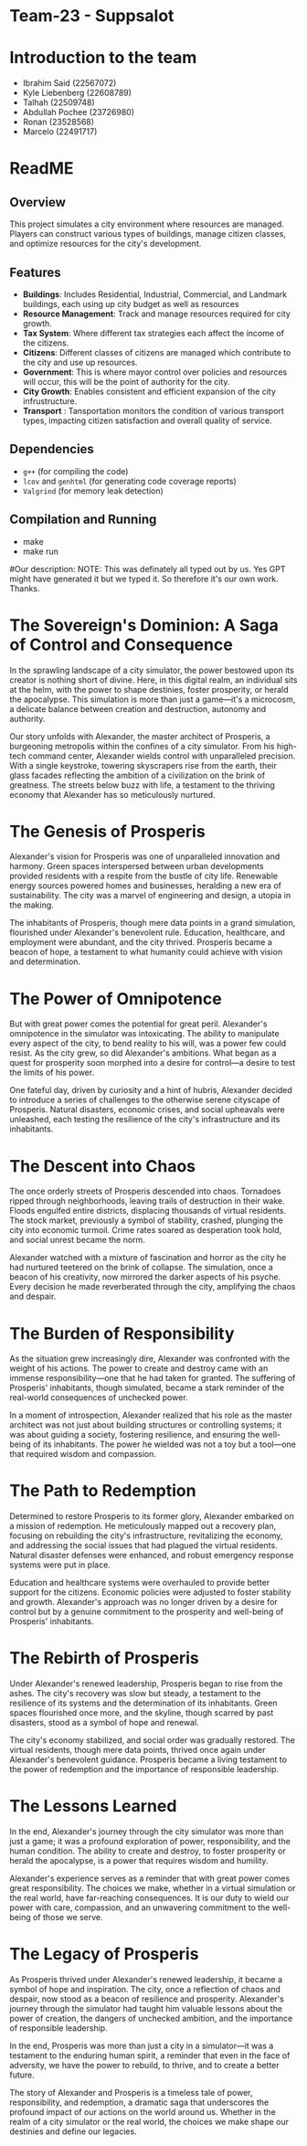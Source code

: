 # Team-23 - Suppsalot
# Introduction to the team
- Ibrahim Said (22567072)
- Kyle Liebenberg (22608789)
- Talhah (22509748)
- Abdullah Pochee (23726980)
- Ronan (23528568)
- Marcelo (22491717)

# ReadME
## Overview
This project simulates a city environment where resources are managed. Players can construct various types of buildings, manage citizen classes, and optimize resources for the city's development.

## Features
- **Buildings**: Includes Residential, Industrial, Commercial, and Landmark buildings, each using up city budget as well as resources
- **Resource Management**: Track and manage resources required for city growth. 
- **Tax System**: Where different tax strategies each affect the income of the citizens.
- **Citizens**: Different classes of citizens are managed which contribute to the city and use up resources.
- **Government**: This is where mayor control over policies and resources will occur, this will be the point of authority for the city.
- **City Growth**: Enables consistent and efficient expansion of the city infrustructure.
- **Transport** : Tansportation monitors the condition of various transport types, impacting citizen satisfaction and overall quality of service.

## Dependencies
- `g++` (for compiling the code)
- `lcov` and `genhtml` (for generating code coverage reports)
- `Valgrind` (for memory leak detection)

## Compilation and Running
- make
- make run

#Our description:
NOTE: This was definately all typed out by us. Yes GPT might have generated it but we typed it. So therefore it's our own work. Thanks.
# The Sovereign's Dominion: A Saga of Control and Consequence
In the sprawling landscape of a city simulator, the power bestowed upon its creator is nothing short of divine. Here, in this digital realm, an individual sits at the helm, with the power to shape destinies, foster prosperity, or herald the apocalypse. This simulation is more than just a game—it's a microcosm, a delicate balance between creation and destruction, autonomy and authority.

Our story unfolds with Alexander, the master architect of Prosperis, a burgeoning metropolis within the confines of a city simulator. From his high-tech command center, Alexander wields control with unparalleled precision. With a single keystroke, towering skyscrapers rise from the earth, their glass facades reflecting the ambition of a civilization on the brink of greatness. The streets below buzz with life, a testament to the thriving economy that Alexander has so meticulously nurtured.
# The Genesis of Prosperis
Alexander's vision for Prosperis was one of unparalleled innovation and harmony. Green spaces interspersed between urban developments provided residents with a respite from the bustle of city life. Renewable energy sources powered homes and businesses, heralding a new era of sustainability. The city was a marvel of engineering and design, a utopia in the making.

The inhabitants of Prosperis, though mere data points in a grand simulation, flourished under Alexander's benevolent rule. Education, healthcare, and employment were abundant, and the city thrived. Prosperis became a beacon of hope, a testament to what humanity could achieve with vision and determination.

# The Power of Omnipotence
But with great power comes the potential for great peril. Alexander's omnipotence in the simulator was intoxicating. The ability to manipulate every aspect of the city, to bend reality to his will, was a power few could resist. As the city grew, so did Alexander's ambitions. What began as a quest for prosperity soon morphed into a desire for control—a desire to test the limits of his power.

One fateful day, driven by curiosity and a hint of hubris, Alexander decided to introduce a series of challenges to the otherwise serene cityscape of Prosperis. Natural disasters, economic crises, and social upheavals were unleashed, each testing the resilience of the city's infrastructure and its inhabitants.

# The Descent into Chaos
The once orderly streets of Prosperis descended into chaos. Tornadoes ripped through neighborhoods, leaving trails of destruction in their wake. Floods engulfed entire districts, displacing thousands of virtual residents. The stock market, previously a symbol of stability, crashed, plunging the city into economic turmoil. Crime rates soared as desperation took hold, and social unrest became the norm.

Alexander watched with a mixture of fascination and horror as the city he had nurtured teetered on the brink of collapse. The simulation, once a beacon of his creativity, now mirrored the darker aspects of his psyche. Every decision he made reverberated through the city, amplifying the chaos and despair.

# The Burden of Responsibility
As the situation grew increasingly dire, Alexander was confronted with the weight of his actions. The power to create and destroy came with an immense responsibility—one that he had taken for granted. The suffering of Prosperis' inhabitants, though simulated, became a stark reminder of the real-world consequences of unchecked power.

In a moment of introspection, Alexander realized that his role as the master architect was not just about building structures or controlling systems; it was about guiding a society, fostering resilience, and ensuring the well-being of its inhabitants. The power he wielded was not a toy but a tool—one that required wisdom and compassion.

# The Path to Redemption
Determined to restore Prosperis to its former glory, Alexander embarked on a mission of redemption. He meticulously mapped out a recovery plan, focusing on rebuilding the city's infrastructure, revitalizing the economy, and addressing the social issues that had plagued the virtual residents. Natural disaster defenses were enhanced, and robust emergency response systems were put in place.

Education and healthcare systems were overhauled to provide better support for the citizens. Economic policies were adjusted to foster stability and growth. Alexander's approach was no longer driven by a desire for control but by a genuine commitment to the prosperity and well-being of Prosperis' inhabitants.

# The Rebirth of Prosperis
Under Alexander's renewed leadership, Prosperis began to rise from the ashes. The city's recovery was slow but steady, a testament to the resilience of its systems and the determination of its inhabitants. Green spaces flourished once more, and the skyline, though scarred by past disasters, stood as a symbol of hope and renewal.

The city's economy stabilized, and social order was gradually restored. The virtual residents, though mere data points, thrived once again under Alexander's benevolent guidance. Prosperis became a living testament to the power of redemption and the importance of responsible leadership.

# The Lessons Learned
In the end, Alexander's journey through the city simulator was more than just a game; it was a profound exploration of power, responsibility, and the human condition. The ability to create and destroy, to foster prosperity or herald the apocalypse, is a power that requires wisdom and humility.

Alexander's experience serves as a reminder that with great power comes great responsibility. The choices we make, whether in a virtual simulation or the real world, have far-reaching consequences. It is our duty to wield our power with care, compassion, and an unwavering commitment to the well-being of those we serve.

# The Legacy of Prosperis
As Prosperis thrived under Alexander's renewed leadership, it became a symbol of hope and inspiration. The city, once a reflection of chaos and despair, now stood as a beacon of resilience and prosperity. Alexander's journey through the simulator had taught him valuable lessons about the power of creation, the dangers of unchecked ambition, and the importance of responsible leadership.

In the end, Prosperis was more than just a city in a simulator—it was a testament to the enduring human spirit, a reminder that even in the face of adversity, we have the power to rebuild, to thrive, and to create a better future.

The story of Alexander and Prosperis is a timeless tale of power, responsibility, and redemption, a dramatic saga that underscores the profound impact of our actions on the world around us. Whether in the realm of a city simulator or the real world, the choices we make shape our destinies and define our legacies.

